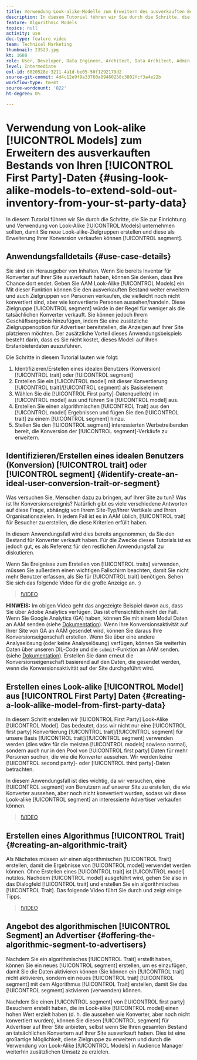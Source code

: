 ```yaml
---
title: Verwendung Look-alike-Modelle zum Erweitern des ausverkauften Bestands aus Ihren Erstanbieterdaten
description: In diesem Tutorial führen wir Sie durch die Schritte, die Sie unternehmen sollten, um Look-alike-Modelle einzurichten und zu verwenden, sodass Sie neue Look-alike-Zielgruppen erstellen und diese als Erweiterung für Ihr Konversionssegment verkaufen können.
feature: Algorithmic Models
topics: null
activity: use
doc-type: feature video
team: Technical Marketing
thumbnail: 23523.jpg
kt: 1688
role: User, Developer, Data Engineer, Architect, Data Architect, Admin, Leader
level: Intermediate
exl-id: 6820528e-3211-4a1d-be05-50f1292179d2
source-git-commit: 4d4c12e9f9a33760a89460258c3802fcf3a4e22b
workflow-type: tm+mt
source-wordcount: '822'
ht-degree: 0%

---
```


# Verwendung von Look-alike [!UICONTROL Models] zum Erweitern des ausverkauften Bestands von Ihren [!UICONTROL First Party]-Daten {#using-look-alike-models-to-extend-sold-out-inventory-from-your-st-party-data}

In diesem Tutorial führen wir Sie durch die Schritte, die Sie zur Einrichtung und Verwendung von Look-Alike [!UICONTROL Models] unternehmen sollten, damit Sie neue Look-alike-Zielgruppen erstellen und diese als Erweiterung Ihrer Konversion verkaufen können [!UICONTROL segment].

## Anwendungsfalldetails {#use-case-details}

Sie sind ein Herausgeber von Inhalten. Wenn Sie bereits Inventar für Konverter auf Ihrer Site ausverkauft haben, können Sie denken, dass Ihre Chance dort endet. Geben Sie AAM Look-Alike [!UICONTROL Models] ein. Mit dieser Funktion können Sie den ausverkauften Bestand weiter erweitern und auch Zielgruppen von Personen verkaufen, die vielleicht noch nicht konvertiert sind, aber wie konvertierte Personen aussehen/handeln. Diese Zielgruppe [!UICONTROL segment] würde in der Regel für weniger als die tatsächlichen Konverter verkauft. Sie können jedoch Ihrem Geschäftsergebnis hinzufügen, indem Sie eine zusätzliche Zielgruppenoption für Advertiser bereitstellen, die Anzeigen auf Ihrer Site platzieren möchten. Der zusätzliche Vorteil dieses Anwendungsbeispiels besteht darin, dass es Sie nicht kostet, dieses Modell auf Ihren Erstanbieterdaten auszuführen.

Die Schritte in diesem Tutorial lauten wie folgt:

1. Identifizieren/Erstellen eines idealen Benutzers (Konversion) [!UICONTROL trait] oder [!UICONTROL segment]
1. Erstellen Sie ein [!UICONTROL model] mit dieser Konvertierung [!UICONTROL trait]/[!UICONTROL segment] als Basiselement
1. Wählen Sie die [!UICONTROL First party]-Datenquelle(n) im [!UICONTROL model] aus und führen Sie [!UICONTROL model] aus.
1. Erstellen Sie einen algorithmischen [!UICONTROL Trait] aus den [!UICONTROL model] Ergebnissen und fügen Sie den [!UICONTROL trait] zu einem [!UICONTROL segment] hinzu.
1. Stellen Sie den [!UICONTROL segment] interessierten Werbetreibenden bereit, die Konversion der [!UICONTROL segment]-Verkäufe zu erweitern.

## Identifizieren/Erstellen eines idealen Benutzers (Konversion) [!UICONTROL trait] oder [!UICONTROL segment] {#identify-create-an-ideal-user-conversion-trait-or-segment}

Was versuchen Sie, Menschen dazu zu bringen, auf Ihrer Site zu tun? Was ist Ihr Konversionsereignis? Natürlich gibt es viele verschiedene Antworten auf diese Frage, abhängig von Ihrem Site-Typ/Ihrer Vertikale und Ihren Organisationszielen. In jedem Fall ist es in AAM üblich, [!UICONTROL trait] für Besucher zu erstellen, die diese Kriterien erfüllt haben.

In diesem Anwendungsfall wird dies bereits angenommen, da Sie den Bestand für Konverter verkauft haben. Für die Zwecke dieses Tutorials ist es jedoch gut, es als Referenz für den restlichen Anwendungsfall zu diskutieren.

Wenn Sie Ereignisse zum Erstellen von [!UICONTROL traits] verwenden, müssen Sie außerdem einen wichtigen Fallschirm beachten, damit Sie nicht mehr Benutzer erfassen, als Sie für [!UICONTROL trait] benötigen. Sehen Sie sich das folgende Video für die große Anzeige an. :)

>[!VIDEO](https://video.tv.adobe.com/v/23431/?quality=12)

**HINWEIS:** Im obigen Video geht das angezeigte Beispiel davon aus, dass Sie über Adobe Analytics verfügen. Das ist offensichtlich nicht der Fall. Wenn Sie Google Analytics (GA) haben, können Sie mit einem Modul Daten an AAM senden (siehe [Dokumentation](https://experienceleague.adobe.com/docs/audience-manager/user-guide/dil-api/dil-overview.html)). Wenn Ihre Konversionsaktivität auf Ihrer Site von GA an AAM gesendet wird, können Sie daraus Ihre Konversionseigenschaft erstellen. Wenn Sie über eine andere Analyselösung (oder keine Analyselösung) verfügen, können Sie weiterhin Daten über unseren DIL-Code und die `submit`-Funktion an AAM senden. (siehe [Dokumentation](https://experienceleague.adobe.com/docs/audience-manager/user-guide/dil-api/dil-modules.html)). Erstellen Sie dann erneut die Konversionseigenschaft basierend auf den Daten, die gesendet werden, wenn die Konversionsaktivität auf der Site durchgeführt wird.

## Erstellen eines Look-alike [!UICONTROL Model] aus [!UICONTROL First Party] Daten {#creating-a-look-alike-model-from-first-party-data}

In diesem Schritt erstellen wir [!UICONTROL First Party] Look-Alike [!UICONTROL Model]. Das bedeutet, dass wir nicht nur eine [!UICONTROL first party] Konvertierung [!UICONTROL trait]/[!UICONTROL segment] für unsere Basis [!UICONTROL trait]/[!UICONTROL segment] verwenden werden (dies wäre für die meisten [!UICONTROL models] sowieso normal), sondern auch nur in den Pool von [!UICONTROL first party] Daten für mehr Personen suchen, die wie die Konverter aussehen. Wir werden keine [!UICONTROL second party]- oder [!UICONTROL third party]-Daten betrachten.

In diesem Anwendungsfall ist dies wichtig, da wir versuchen, eine [!UICONTROL segment] von Benutzern auf unserer Site zu erstellen, die wie Konverter aussehen, aber noch nicht konvertiert wurden, sodass wir diese Look-alike [!UICONTROL segment] an interessierte Advertiser verkaufen können.

>[!VIDEO](https://video.tv.adobe.com/v/23504/?quality-12)

## Erstellen eines Algorithmus [!UICONTROL Trait] {#creating-an-algorithmic-trait}

Als Nächstes müssen wir einen algorithmischen [!UICONTROL Trait] erstellen, damit die Ergebnisse von [!UICONTROL model] verwendet werden können. Ohne Erstellen eines [!UICONTROL trait] ist [!UICONTROL model] nutzlos. Nachdem [!UICONTROL model] ausgeführt wird, gehen Sie also in das Dialogfeld [!UICONTROL trait] und erstellen Sie ein algorithmisches [!UICONTROL Trait]. Das folgende Video führt Sie durch und zeigt einige Tipps.

>[!VIDEO](https://video.tv.adobe.com/v/23523/?quality=12)

## Angebot des algorithmischen [!UICONTROL Segment] an Advertiser {#offering-the-algorithmic-segment-to-advertisers}

Nachdem Sie ein algorithmisches [!UICONTROL Trait] erstellt haben, können Sie ein neues [!UICONTROL segment] erstellen, um es einzufügen, damit Sie die Daten aktivieren können (Sie können ein [!UICONTROL trait] nicht aktivieren, sondern ein neues [!UICONTROL trait] [!UICONTROL segment] mit dem Algorithmus [!UICONTROL Trait] erstellen, damit Sie das [!UICONTROL segment] aktivieren (verwenden) können.

Nachdem Sie einen [!UICONTROL segment] von [!UICONTROL first party] Besuchern erstellt haben, die im Look-alike [!UICONTROL model] einen hohen Wert erzielt haben (d. h. die aussehen wie Konverter, aber noch nicht konvertiert wurden), können Sie diesen [!UICONTROL segment] für Advertiser auf Ihrer Site anbieten, selbst wenn Sie Ihren gesamten Bestand an tatsächlichen Konvertern auf Ihrer Site ausverkauft haben. Dies ist eine großartige Möglichkeit, diese Zielgruppe zu erweitern und durch die Verwendung von Look-Alike [!UICONTROL Models] in Audience Manager weiterhin zusätzlichen Umsatz zu erzielen.

